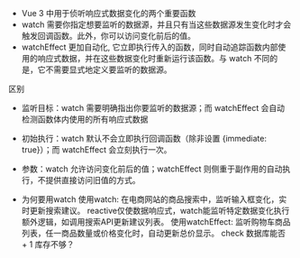 -  Vue 3 中用于侦听响应式数据变化的两个重要函数
- watch
  需要你指定想要监听的数据源，并且只有当这些数据源发生变化时才会触发回调函数。此外，你可以访问变化前后的值。
- watchEffect
  更加自动化, 它立即执行传入的函数，同时自动追踪函数内部使用的响应式数据，并在这些数据变化时重新运行该函数。与 watch 不同的是，它不需要显式地定义要监听的数据源。

区别
  - 监听目标：watch 需要明确指出你要监听的数据源；而 watchEffect 会自动检测函数体内使用的所有响应式数据
  - 初始执行：watch 默认不会立即执行回调函数（除非设置 {immediate: true}）；而 watchEffect 会立刻执行一次。
  - 参数：watch 允许访问变化前后的值；watchEffect 则侧重于副作用的自动执行，不提供直接访问旧值的方式。

- 为何要用watch
  使用watch: 在电商网站的商品搜索中，监听输入框变化，实时更新搜索建议。
    reactive仅使数据响应式，watch能监听特定数据变化执行额外逻辑，如调用搜索API更新建议列表。
  使用watchEffect: 监听购物车商品列表，任一商品数量或价格变化时，自动更新总价显示。
    check 数据库能否 + 1  库存不够？

  

